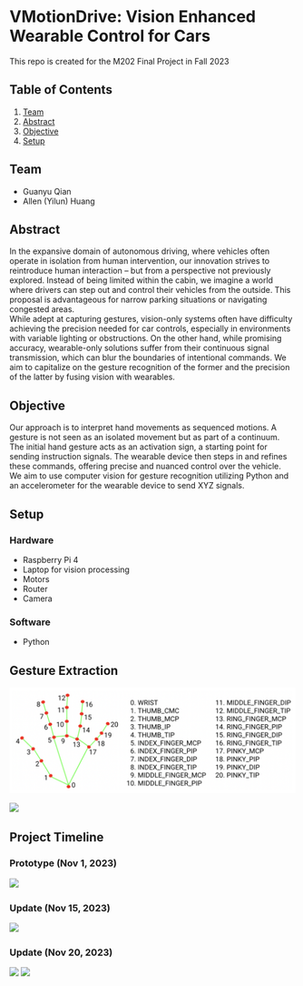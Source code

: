 # VMotionDrive: Vision Enhanced Wearable Control for Cars

This repo is created for the M202 Final Project in Fall 2023

## Table of Contents

1. [Team](#team)
2. [Abstract](#abstract)
3. [Objective](#objective)
4. [Setup](#setup)



## Team

* Guanyu Qian
* Allen (Yilun) Huang

## Abstract

In the expansive domain of autonomous driving, where vehicles often operate in isolation from human intervention, our innovation strives to reintroduce human interaction – but from a perspective not previously explored. Instead of being limited within the cabin, we imagine a world where drivers can step out and control their vehicles from the outside. This proposal is advantageous for narrow parking situations or navigating congested areas.\
While adept at capturing gestures, vision-only systems often have difficulty achieving the precision needed for car controls, especially in environments with variable lighting or obstructions. On the other hand, while promising accuracy, wearable-only solutions suffer from their continuous signal transmission, which can blur the boundaries of intentional commands. We aim to capitalize on the gesture recognition of the former and the precision of the latter by fusing vision with wearables.

## Objective

Our approach is to interpret hand movements as sequenced motions. A gesture is not seen as an isolated movement but as part of a continuum. The initial hand gesture acts as an activation sign, a starting point for sending instruction signals. The wearable device then steps in and refines these commands, offering precise and nuanced control over the vehicle.\
We aim to use computer vision for gesture recognition utilizing Python and an accelerometer for the wearable device to send XYZ signals.


## Setup

### Hardware 

* Raspberry Pi 4
* Laptop for vision processing
* Motors
* Router
* Camera

### Software

* Python

## Gesture Extraction
![](images/gesture_demo.png)

![](images/hand_direction.png)


## Project Timeline

### Prototype (Nov 1, 2023)
![](images/prototype.png)

### Update (Nov 15, 2023)
![](images/1115_update.png)

### Update (Nov 20, 2023)
![](images/wearable.png)
![](images/wearable2.png)


